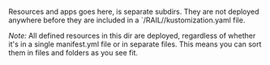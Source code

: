 Resources and apps goes here, is separate subdirs. They are not deployed anywhere before they are included in a `<cluster>/RAIL/<app>/kustomization.yaml file.


*Note:* All defined resources in this dir are deployed, regardless of whether it's in a single manifest.yml file or in separate files. This means you can sort them in files and folders as you see fit.
